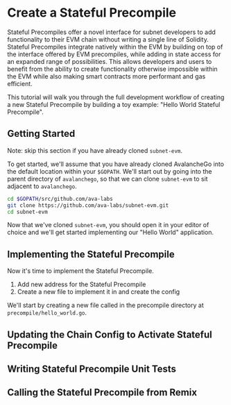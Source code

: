 # Create a Stateful Precompile

Stateful Precompiles offer a novel interface for subnet developers to add functionality to their EVM chain without writing a single line of Solidity. Stateful Precompiles integrate natively within the EVM by building on top of the interface offered by EVM precompiles, while adding in state access for an expanded range of possibilities. This allows developers and users to benefit from the ability to create functionality otherwise impossible within the EVM while also making smart contracts more performant and gas efficient.

This tutorial will walk you through the full development workflow of creating a new Stateful Precompile by building a toy example: "Hello World Stateful Precompile".

## Getting Started

Note: skip this section if you have already cloned `subnet-evm`.

To get started, we'll assume that you have already cloned AvalancheGo into the default location within your `$GOPATH`. We'll start out by going into the parent directory of `avalanchego`, so that we can clone `subnet-evm` to sit adjacent to `avalanchego`.

```bash
cd $GOPATH/src/github.com/ava-labs
git clone https://github.com/ava-labs/subnet-evm.git
cd subnet-evm
```

Now that we've cloned `subnet-evm`, you should open it in your editor of choice and we'll get started implementing our "Hello World" application.

## Implementing the Stateful Precompile

Now it's time to implement the Stateful Precompile.

1. Add new address for the Stateful Precompile
2. Create a new file to implement it in and create the config

We'll start by creating a new file called in the precompile directory at `precompile/hello_world.go`.



## Updating the Chain Config to Activate Stateful Precompile

## Writing Stateful Precompile Unit Tests

## Calling the Stateful Precompile from Remix
